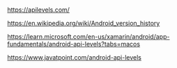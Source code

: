 #


https://apilevels.com/

https://en.wikipedia.org/wiki/Android_version_history

https://learn.microsoft.com/en-us/xamarin/android/app-fundamentals/android-api-levels?tabs=macos

https://www.javatpoint.com/android-api-levels